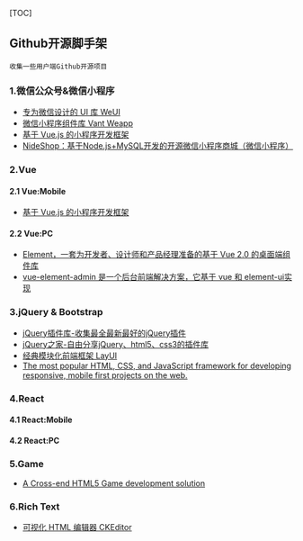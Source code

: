 [TOC]
## Github开源脚手架
``` 
收集一些用户端Github开源项目
```

### 1.微信公众号&微信小程序
- [专为微信设计的 UI 库 WeUI](https://www.oschina.net/p/weui)
- [微信小程序组件库 Vant Weapp](https://youzan.github.io/vant-weapp/#/intro)
- [基于 Vue.js 的小程序开发框架](https://github.com/Meituan-Dianping/mpvue)
- [NideShop：基于Node.js+MySQL开发的开源微信小程序商城（微信小程序）](https://github.com/tumobi/nideshop-mini-program)


### 2.Vue

#### 2.1 Vue:Mobile
- [基于 Vue.js 的小程序开发框架](https://github.com/Meituan-Dianping/mpvue)

#### 2.2 Vue:PC
- [Element，一套为开发者、设计师和产品经理准备的基于 Vue 2.0 的桌面端组件库](https://element.eleme.cn/#/zh-CN)
- [vue-element-admin 是一个后台前端解决方案，它基于 vue 和 element-ui实现](https://gitee.com/mirrors/vue-element-admin)

### 3.jQuery & Bootstrap
- [jQuery插件库-收集最全最新最好的jQuery插件](http://www.jq22.com/)
- [jQuery之家-自由分享jQuery、html5、css3的插件库](http://www.htmleaf.com/)
- [经典模块化前端框架 LayUI](https://www.layui.com/)
- [The most popular HTML, CSS, and JavaScript framework for developing responsive, mobile first projects on the web.](https://getbootstrap.com/)

### 4.React

#### 4.1 React:Mobile

#### 4.2 React:PC


### 5.Game
- [A Cross-end HTML5 Game development solution](https://github.com/hiloteam/Hilo)

### 6.Rich Text
- [可视化 HTML 编辑器 CKEditor](https://ckeditor.com/ckeditor-5/#classic)
